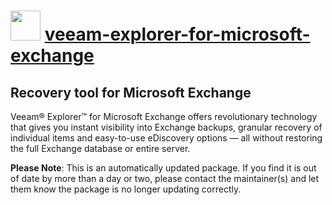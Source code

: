 ﻿# <img src="https://cdn.jsdelivr.net/gh/mkevenaar/chocolatey-packages@35468483d729802d86fa643e6b99fcbed0ae353e/icons/veeam-explorer-for-microsoft-exchange.png" width="48" height="48"/> [veeam-explorer-for-microsoft-exchange](https://chocolatey.org/packages/veeam-explorer-for-microsoft-exchange)

## Recovery tool for Microsoft Exchange

Veeam® Explorer™ for Microsoft Exchange offers revolutionary technology that gives you instant visibility into Exchange backups, granular recovery of individual items and easy-to-use eDiscovery options — all without restoring the full Exchange database or entire server.

**Please Note**: This is an automatically updated package. If you find it is
out of date by more than a day or two, please contact the maintainer(s) and
let them know the package is no longer updating correctly.
